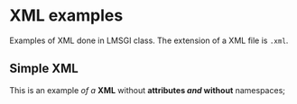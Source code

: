 # XML examples

Examples of XML done in LMSGI class. The extension of a XML file is `.xml`.

## Simple XML

This is an example _of a_ **XML** without **attributes _and_ without** namespaces;
